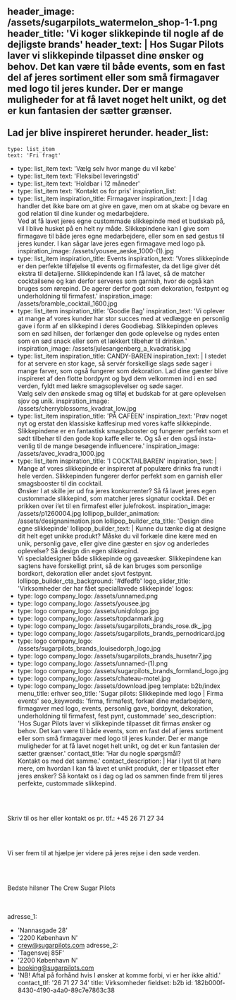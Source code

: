 header_image: /assets/sugarpilots_watermelon_shop-1-1.png
header_title: 'Vi koger slikkepinde til nogle af de dejligste brands'
header_text: |
  Hos Sugar Pilots laver vi slikkepinde tilpasset dine ønsker og behov. Det kan være til både events, som en fast del af jeres sortiment eller som små firmagaver med logo til jeres kunder. Der er mange muligheder for at få lavet noget helt unikt, og det er kun fantasien der sætter grænser. <br> <br>
  Lad jer blive inspireret herunder.
header_list:
  -
    type: list_item
    text: 'Fri fragt'
  -
    type: list_item
    text: 'Vælg selv hvor mange du vil købe'
  -
    type: list_item
    text: 'Fleksibel leveringstid'
  -
    type: list_item
    text: 'Holdbar i 12 måneder'
  -
    type: list_item
    text: 'Kontakt os for pris'
inspiration_list:
  -
    type: list_item
    inspiration_title: Firmagaver
    inspiration_text: |
      I dag handler det ikke bare om at give en gave, men om at skabe og bevare en god relation til dine kunder og medarbejdere. <br>
      Ved at få lavet jeres egne custommade slikkepinde med et budskab på, vil I blive husket på en helt ny måde. Slikkepindene kan I give som firmagave til både jeres egne medarbejdere, eller som en sød gestus til jeres kunder. I kan sågar lave jeres egen firmagave med logo på.
    inspiration_image: /assets/yousee_aeske_1000-(1).jpg
  -
    type: list_item
    inspiration_title: Events
    inspiration_text: 'Vores slikkepinde er den perfekte tilføjelse til events og firmafester, da det lige giver dét ekstra til detaljerne. Slikkepindende kan I få lavet, så de matcher cocktailsene og kan derfor serveres som garnish, hvor de også kan bruges som rørepind. De agerer derfor godt som dekoration, festpynt og underholdning til firmafest.'
    inspiration_image: /assets/bramble_cocktail_1600.jpg
  -
    type: list_item
    inspiration_title: 'Goodie Bag'
    inspiration_text: 'Vi oplever at mange af vores kunder har stor succes med at vedlægge en personlig gave i form af en slikkepind i deres Goodiebag. Slikkepinden opleves som en sød hilsen, der forlænger den gode oplevelse og nydes enten som en sød snack eller som et lækkert tilbehør til drinken.'
    inspiration_image: /assets/julesangenberg_a_kvadratisk.jpg
  -
    type: list_item
    inspiration_title: CANDY-BAREN
    inspiration_text: |
      I stedet for at servere en stor kage, så servér forskellige slags søde sager i mange farver, som også fungerer som dekoration. Lad dine gæster blive inspireret af den flotte bordpynt og byd dem velkommen ind i en sød verden, fyldt med lækre smagsoplevelser og søde sager.  <br>
      Vælg selv den ønskede smag og tilføj et budskab for at gøre oplevelsen sjov og unik.
    inspiration_image: /assets/cherryblossoms_kvadrat_low.jpg
  -
    type: list_item
    inspiration_title: 'PÅ CAFÈEN'
    inspiration_text: 'Prøv noget nyt og erstat den klassiske kaffesirup med vores kaffe slikkepinde. Slikkepindene er en fantastisk smagsbooster og fungerer perfekt som et sødt tilbehør til den gode kop kaffe eller te. Og så er den også insta-venlig til de mange besøgende influencere.'
    inspiration_image: /assets/avec_kvadra_1000.jpg
  -
    type: list_item
    inspiration_title: 'I COCKTAILBAREN'
    inspiration_text: |
      Mange af vores slikkepinde er inspireret af populære drinks fra rundt i hele verden. Slikkepinden fungerer derfor perfekt som en garnish eller smagsbooster til din cocktail. <br>
      Ønsker I at skille jer ud fra jeres konkurrenter? Så få lavet jeres egen custommade slikkepind, som matcher jeres signatur cocktail. Dét er prikken over i’et til en firmafest eller julefrokost.
    inspiration_image: /assets/p1260004.jpg
lollipop_builder_animation: /assets/designanimation.json
lollipop_builder_cta_title: 'Design dine  egne slikkepinde'
lollipop_builder_text: |
  Kunne du tænke dig at designe dit helt eget unikke produkt? Måske du vil forkæle dine kære med en unik, personlig gave, eller give dine gæster en sjov og anderledes oplevelse? Så design din egen slikkepind. <br>
  Vi specialdesigner både slikkepinde og gaveæsker. Slikkepindene kan sagtens have forskelligt print, så de kan bruges som personlige bordkort, dekoration eller andet sjovt festpynt.
lollipop_builder_cta_background: '#dfedfb'
logo_slider_title: 'Virksomheder der har fået speciallavede slikkepinde'
logos:
  -
    type: logo
    company_logo: /assets/unnamed.png
  -
    type: logo
    company_logo: /assets/yousee.jpg
  -
    type: logo
    company_logo: /assets/uniqlologo.jpg
  -
    type: logo
    company_logo: /assets/topdanmark.jpg
  -
    type: logo
    company_logo: /assets/sugarpilots_brands_rose.dk_.jpg
  -
    type: logo
    company_logo: /assets/sugarpilots_brands_pernodricard.jpg
  -
    type: logo
    company_logo: /assets/sugarpilots_brands_louisedorph_logo.jpg
  -
    type: logo
    company_logo: /assets/sugarpilots_brands_husetnr7.jpg
  -
    type: logo
    company_logo: /assets/unnamed-(1).png
  -
    type: logo
    company_logo: /assets/sugarpilots_brands_formland_logo.jpg
  -
    type: logo
    company_logo: /assets/chateau-motel.jpg
  -
    type: logo
    company_logo: /assets/download.jpeg
template: b2b/index
menu_title: erhver
seo_title: 'Sugar pilots: Slikkepinde med logo | Firma events'
seo_keywords: 'firma, firmafest, forkæl dine medarbejdere, firmagaver med logo, events, personlig gave, bordpynt, dekoration, underholdning til firmafest, fest pynt, custommade'
seo_description: 'Hos Sugar Pilots laver vi slikkepinde tilpasset dit firmas ønsker og behov. Det kan være til både events, som en fast del af jeres sortiment eller som små firmagaver med logo til jeres kunder. Der er mange muligheder for at få lavet noget helt unikt, og det er kun fantasien der sætter grænser.'
contact_title: 'Har du nogle spørgsmål? <br> Kontakt os med det samme.'
contact_description: |
  Har i lyst til at høre mere, om hvordan I kan få lavet et unikt produkt, der er tilpasset efter jeres ønsker? Så kontakt os i dag og lad os sammen finde frem til jeres perfekte, custommade slikkepind. 
  
  <br><br>
  
  Skriv til os her eller kontakt os pr. tlf.: +45 26 71 27 34
  
  <br><br>
  
  Vi ser frem til at hjælpe jer videre på jeres rejse i den søde verden.
  
  <br><br>
  
  Bedste hilsner The Crew Sugar Pilots
  
  <br><br>
adresse_1:
  - 'Nannasgade 28'
  - '2200 København N'
  - crew@sugarpilots.com
adresse_2:
  - 'Tagensvej 85F'
  - '2200 København N'
  - booking@sugarpilots.com
  - 'NB! Aftal på forhånd hvis I ønsker at komme forbi, vi er her ikke altid.'
contact_tlf: '26 71 27 34'
title: Virksomheder
fieldset: b2b
id: 182b000f-8430-4190-a4a0-89c7e7863c38
